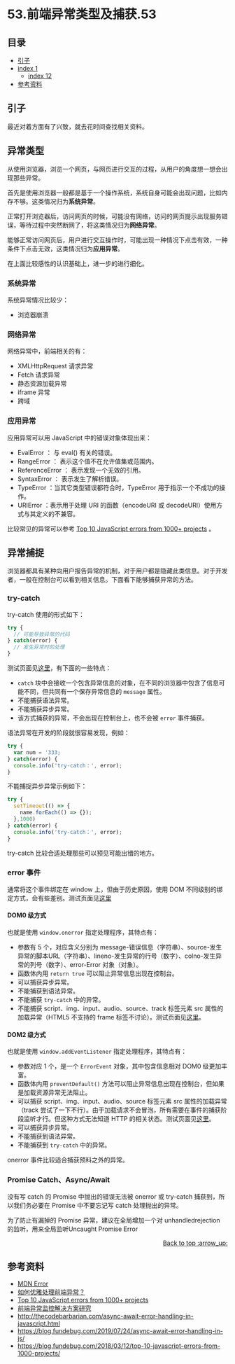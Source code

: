 # 53.前端异常类型及捕获.53
## <a name="index"></a> 目录
- [引子](#start)
- [index 1](#index1)
  - [index 12](#index12)
- [参考资料](#reference)


## <a name="start"></a> 引子
最近对着方面有了兴致，就去花时间查找相关资料。

## 异常类型
从使用浏览器，浏览一个网页，与网页进行交互的过程，从用户的角度想一想会出现那些异常。

首先是使用浏览器一般都是基于一个操作系统，系统自身可能会出现问题，比如内存不够。这类情况归为**系统异常**。

正常打开浏览器后，访问网页的时候，可能没有网络，访问的网页提示出现服务错误，等待过程中突然断网了，将这类情况归为**网络异常**。

能够正常访问网页后，用户进行交互操作时，可能出现一种情况下点击有效，一种条件下点击无效，这类情况归为**应用异常**。

在上面比较感性的认识基础上，进一步的进行细化。

### 系统异常
系统异常情况比较少：
- 浏览器崩溃

### 网络异常
网络异常中，前端相关的有：
- XMLHttpRequest 请求异常
- Fetch 请求异常
- 静态资源加载异常
- iframe 异常
- 跨域

### 应用异常
应用异常可以用 JavaScript 中的错误对象体现出来：
- EvalError ： 与 eval() 有关的错误。
- RangeError ： 表示这个值不在允许值集或范围内。
- ReferenceError ： 表示发现一个无效的引用。
- SyntaxError ： 表示发生了解析错误。
- TypeError ：当其它类型错误都符合时，TypeError 用于指示一个不成功的操作。
- URIError ：表示用于处理 URI 的函数（encodeURI 或 decodeURl）使用方式与其定义的不兼容。

比较常见的异常可以参考 [Top 10 JavaScript errors from 1000+ projects][url-article-1] 。


## 异常捕捉
浏览器都具有某种向用户报告异常的机制，对于用户都是隐藏此类信息。对于开发者，一般在控制台可以看到相关信息。下面看下能够捕获异常的方法。
### try-catch
try-catch 使用的形式如下：
```js
try {
  // 可能导致异常的代码
} catch(error) {
  // 发生异常时的处理
}
```
测试页面见[这里][url-lab-1]，有下面的一些特点：
- `catch` 块中会接收一个包含异常信息的对象，在不同的浏览器中包含了信息可能不同，但共同有一个保存异常信息的 `message` 属性。
- 不能捕获语法异常。
- 不能捕获异步异常。
- 该方式捕获的异常，不会出现在控制台上，也不会被 `error` 事件捕获。

语法异常在开发的阶段就很容易发现，例如：
```js
try {
  var num = '333;
} catch(error) {
  console.info('try-catch：', error);
}
```
不能捕捉异步异常示例如下：
```js
try {
  setTimeout(() => {
    name.forEach(() => {});
  },1000)
} catch(error) {
  console.info('try-catch：', error);
}
```

try-catch 比较合适处理那些可以预见可能出错的地方。
### error 事件
通常将这个事件绑定在 window 上，但由于历史原因，使用 DOM 不同级别的绑定方式，会有些差别。测试页面见[这里][url-lab-1]

#### DOM0 级方式
也就是使用 `window.onerror` 指定处理程序，其特点有：
- 参数有 5 个，对应含义分别为 message-错误信息（字符串）、source-发生异常的脚本URL（字符串）、lineno-发生异常的行号（数字）、colno-发生异常的列号（数字）、error-Error 对象（对象）。
- 函数体内用 `return true` 可以阻止异常信息出现在控制台。
- 可以捕获异步异常。
- 不能捕获到语法异常。
- 不能捕获 `try-catch` 中的异常。
- 不能捕获 script、img、input、audio、source、track 标签元素 src 属性的加载异常（HTML5 不支持的 frame 标签不讨论）。测试页面见[这里][url-lab-2]。

#### DOM2 级方式
也就是使用 `window.addEventListener` 指定处理程序，其特点有：
- 参数对应 1 个，是一个 `ErrorEvent` 对象，其中包含信息相对 DOM0 级更加丰富。
- 函数体内用 `preventDefault()` 方法可以阻止异常信息出现在控制台，但如果是加载资源异常无法阻止。
- 可以捕获 script、img、input、audio、source 标签元素 src 属性的加载异常（track 尝试了一下不行）。由于加载请求不会冒泡，所有需要在事件的捕获阶段监听才行。但这种方式无法知道 HTTP 的相关状态。测试页面见[这里][url-lab-2]。
- 可以捕获异步异常。
- 不能捕获到语法异常。
- 不能捕获到 `try-catch` 中的异常。


onerror 事件比较适合捕获预料之外的异常。

### Promise Catch、Async/Await
没有写 catch 的 Promise 中抛出的错误无法被 onerror 或 try-catch 捕获到，所以我们务必要在 Promise 中不要忘记写 catch 处理抛出的异常。

为了防止有漏掉的 Promise 异常，建议在全局增加一个对 unhandledrejection 的监听，用来全局监听Uncaught Promise Error





<div align="right"><a href="#index">Back to top :arrow_up:</a></div>

## <a name="reference"></a> 参考资料
- [MDN Error][url-mdn-1]
- [如何优雅处理前端异常？][url-article-3]
- [Top 10 JavaScript errors from 1000+ projects][url-article-1]
- [前端异常监控解决方案研究][url-article-2]
- http://thecodebarbarian.com/async-await-error-handling-in-javascript.html
- https://blog.fundebug.com/2019/07/24/async-await-error-handling-in-js/
- https://blog.fundebug.com/2018/03/12/top-10-javascript-errors-from-1000-projects/

[url-article-1]:https://rollbar.com/blog/top-10-javascript-errors/
[url-article-2]:https://cdc.tencent.com/2018/09/13/frontend-exception-monitor-research/
[url-article-3]:http://jartto.wang/2018/11/20/js-exception-handling/index.html

[url-mdn-1]:https://developer.mozilla.org/zh-CN/docs/Web/JavaScript/Reference/Global_Objects/Error

[url-stackoverflow-1]:https://stackoverflow.com/questions/15273042/catch-error-if-iframe-src-fails-to-load-error-refused-to-display-http-ww

[url-lab-1]:https://xxholic.github.io/lab/blog/53/index.html
[url-lab-2]:https://xxholic.github.io/lab/blog/53/src.html
[url-lab-3]:https://xxholic.github.io/lab/blog/53/iframe.html